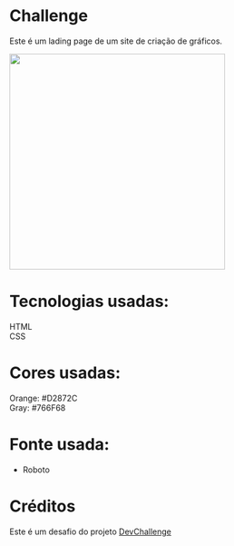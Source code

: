 # Challenge
Este é um lading page de um site de criação de gráficos.<br>

<img src="https://trello-attachments.s3.amazonaws.com/590fa7f5a8ab015d0cf88052/590fa896d2d25e50583de620/cb82a7069f698bde3bafb4ea20316951/mockuper_(1)_(1).png" width="380" height="380">

# Tecnologias usadas: 
HTML<br>
CSS

# Cores usadas:
Orange: #D2872C<br>
Gray: #766F68

# Fonte usada:
- Roboto

# Créditos<br>
Este é um desafio do projeto <a href="https://devchallenge.now.sh/"> DevChallenge</a>
